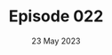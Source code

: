 ---
title: Episode 022
date: 23 May 2023
eptype: full
episode_number: 22

# provide these
alm_description: 

# find these
show_source: 99% Invisible
original_title: "Train Set: Track Three"
original_subtitle: "lip coaches, the worlds shortest trains, private cars, torpedoes, and of course, Thomas."
original_description: "Happy National Train Day, everyone – for those of you who missed it: that was May 13th this year. A year ago, we started down this path with Train Set: Track One, which gave way to Track Two …and now, here we are for the final part of our train-fecta.

Slip coaches, the worlds shortest trains, private cars, torpedoes, and of course, Thomas."
podcast_url: "https://dts.podtrac.com/redirect.mp3/chrt.fm/track/288D49/stitcher.simplecastaudio.com/3bb687b0-04af-4257-90f1-39eef4e631b6/episodes/cae6585f-4629-4dcd-acb8-2e33dcf107af/audio/128/default.mp3"
audio_type: "audio/mpeg"
duration: 31:17
---